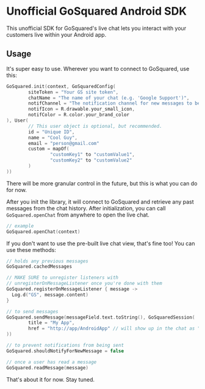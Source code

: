 # Unofficial GoSquared Android SDK

This unofficial SDK for GoSquared's live chat lets you interact with your customers live within your Android app.

## Usage

It's super easy to use. Wherever you want to connect to GoSquared, use this:

```kotlin
GoSquared.init(context, GoSquaredConfig(
        siteToken = "Your GS site token",
        chatName = "The name of your chat (e.g. 'Google Support')",
        notifChannel = "The notification channel for new messages to be sent through",
        notifIcon = R.drawable.your_small_icon,
        notifColor = R.color.your_brand_color
), User(
        // This user object is optional, but recommended.
        id = "Unique ID",
        name = "Cool Guy",
        email = "person@gmail.com"
        custom = mapOf(
                "customKey1" to "customValue1",
                "customKey2" to "customValue2"
        )
))
```

There will be more granular control in the future, but this is what you can do for now.

After you init the library, it will connect to GoSquared and retrieve any past messages from the chat history. After initialization, you can call `GoSquared.openChat` from anywhere to open the live chat.

```kotlin
// example
GoSquared.openChat(context)
```

If you don't want to use the pre-built live chat view, that's fine too! You can use these methods:

```kotlin
// holds any previous messages
GoSquared.cachedMessages

// MAKE SURE to unregister listeners with
// unregisterOnMessageListener once you're done with them
GoSquared.registerOnMessageListener { message ->
  Log.d("GS", message.content)
}

// to send messages
GoSquared.sendMessage(messageField.text.toString(), GoSquaredSession(
        title = "My App",
        href = "http://app/AndroidApp" // will show up in the chat as "from /AndroidApp"
))

// to prevent notifications from being sent
GoSquared.shouldNotifyForNewMessage = false

// once a user has read a message
GoSquared.readMessage(message)
```

That's about it for now. Stay tuned.